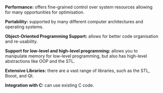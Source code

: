 
**Performance:** offers fine-grained control over system resources allowing for many opportunities for optimisation.

**Portability:** supported by many different computer architectures and operating systems.

**Object-Oriented Programming Support:** allows for better code organisation and re-usability.

**Support for low-level and high-level programming:** allows you to manipulate memory for low-level programming, but also has high-level abstractions like OOP and the STL.

**Extensive Libraries:** there are a vast range of libraries, such as the STL, Boost, and Qt.

**Integration with C:** can use existing C code.